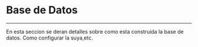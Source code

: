 # Base de Datos

---

En esta seccion se deran detalles sobre como esta construida la base de datos. Como configurar la suya,etc.




